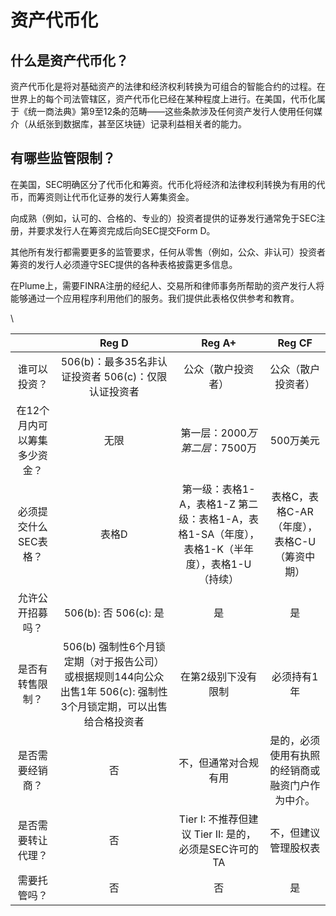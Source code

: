 # 资产代币化

## 什么是资产代币化？

资产代币化是将对基础资产的法律和经济权利转换为可组合的智能合约的过程。在世界上的每个司法管辖区，资产代币化已经在某种程度上进行。在美国，代币化属于《统一商法典》第9至12条的范畴——这些条款涉及任何资产发行人使用任何媒介（从纸张到数据库，甚至区块链）记录利益相关者的能力。

## 有哪些监管限制？

在美国，SEC明确区分了代币化和筹资。代币化将经济和法律权利转换为有用的代币，而筹资则让代币化证券的发行人筹集资金。

向成熟（例如，认可的、合格的、专业的）投资者提供的证券发行通常免于SEC注册，并要求发行人在筹资完成后向SEC提交Form D。

其他所有发行都需要更多的监管要求，任何从零售（例如，公众、非认可）投资者筹资的发行人必须遵守SEC提供的各种表格披露更多信息。

在Plume上，需要FINRA注册的经纪人、交易所和律师事务所帮助的资产发行人将能够通过一个应用程序利用他们的服务。我们提供此表格仅供参考和教育。

\


|                 |                                 Reg D                                |                           Reg A+                          |           Reg CF           |
| :-------------: | :------------------------------------------------------------------: | :-------------------------------------------------------: | :------------------------: |
|      谁可以投资？     |                   506(b)：最多35名非认证投资者 506(c)：仅限认证投资者                  |                         公众（散户投资者）                         |          公众（散户投资者）         |
| 在12个月内可以筹集多少资金？ |                                  无限                                  |                   第一层：$2000万 第二层：$7500万                   |           500万美元           |
|   必须提交什么SEC表格？  |                                  表格D                                 | 第一级：表格1-A，表格1-Z 第二级：表格1-A，表格1-SA（年度），表格1-K（半年度），表格1-U（持续） | 表格C，表格C-AR（年度），表格C-U（筹资中期） |
|     允许公开招募吗？    |                          506(b): 否 506(c): 是                         |                             是                             |              是             |
|     是否有转售限制？    | 506(b) 强制性6个月锁定期（对于报告公司）或根据规则144向公众出售1年 506(c): 强制性3个月锁定期，可以出售给合格投资者 |                         在第2级别下没有限制                        |           必须持有1年           |
|     是否需要经销商？    |                                   否                                  |                         不，但通常对合规有用                        |  是的，必须使用有执照的经销商或融资门户作为中介。  |
|    是否需要转让代理？    |                                   否                                  |           Tier I: 不推荐但建议 Tier II: 是的，必须是SEC许可的TA          |         不，但建议管理股权表         |
|      需要托管吗？     |                                   否                                  |                             否                             |              是             |
